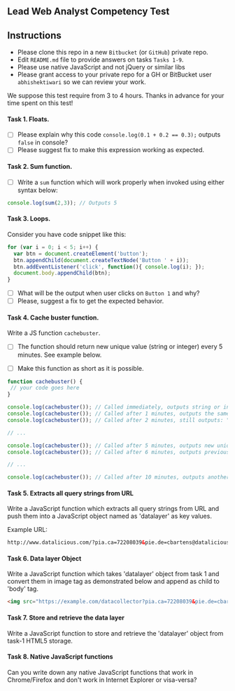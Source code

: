 ## Lead Web Analyst Competency Test

## Instructions

- Please clone this repo in a new `Bitbucket` (or `GitHub`) private repo.
- Edit `README.md` file to provide answers on tasks `Tasks 1-9`. 
- Please use native JavaScript and not jQuery or similar libs
- Please grant access to your private repo for a GH or BitBucket user `abhishektiwari` so we can review your work. 

We suppose this test require from 3 to 4 hours. Thanks in advance for your time spent on this test! 

#### Task 1. Floats.

- [ ] Please explain why this code `console.log(0.1 + 0.2 == 0.3);` outputs `false` in console? 
- [ ] Please suggest fix to make this expression working as expected.

#### Task 2. Sum function.

- [ ] Write a `sum` function which will work properly when invoked using either syntax below: 

```javascript
console.log(sum(2,3)); // Outputs 5 
``` 


#### Task 3. Loops.

Consider you have code snippet like this: 

```javascript
for (var i = 0; i < 5; i++) {
  var btn = document.createElement('button');
  btn.appendChild(document.createTextNode('Button ' + i));
  btn.addEventListener('click', function(){ console.log(i); });
  document.body.appendChild(btn);
}
```

- [ ] What will be the output when user clicks on `Button 1` and why? 
- [ ] Please, suggest a fix to get the expected behavior.

#### Task 4. Cache buster function.

Write a JS function `cachebuster`.
- [ ] The function should return new unique value (string or integer) every 5 minutes. See example below.
- [ ] Make this function as short as it is possible.


```javascript
function cachebuster() {
 // your code goes here
}

console.log(cachebuster()); // Called immediately, outputs string or integer, e.g. "abcd" or 1234
console.log(cachebuster()); // Called after 1 minutes, outputs the same string: "abcd" or 1234
console.log(cachebuster()); // Called after 2 minutes, still outputs: "abcd" or 1234

// ...

console.log(cachebuster()); // Called after 5 minutes, outputs new unique value: e.g. "abce" or 1235
console.log(cachebuster()); // Called after 6 minutes, outputs previous value: "abce" or 1235

// ...

console.log(cachebuster()); // Called after 10 minutes, outputs another one new unique value, like "abcf" or 1236

```

#### Task 5. Extracts all query strings from URL

Write a JavaScript function which extracts all query strings from URL and push them into a JavaScript object named as 'datalayer' as key values.

Example URL:

```html
http://www.datalicious.com/?pia.ca=72208039&pie.de=cbartens@datalicious.com&pin.gn=Christian&pin.fn=Bartens&pip.de=&oi.na=&ps.na=&pl.ci=&pl.re=&pl.co=&utm_source=purl&utm_medium=purl&utm_campaign=purl
```

#### Task 6. Data layer Object

Write a JavaScript function which takes 'datalayer' object from task 1 and convert them in image tag as demonstrated below and append as child to 'body' tag.

```html
<img src="https://example.com/datacollector?pia.ca=72208039&pie.de=cbartens@datalicious.com&pin.gn=Christian&pin.fn=Bartens">
```

#### Task 7. Store and retrieve the data layer

Write a JavaScript function to store and retrieve the 'datalayer' object from task-1 HTML5 storage.


#### Task 8. Native JavaScript functions

Can you write down any native JavaScript functions that work in Chrome/Firefox and don't work in Internet Explorer or visa-versa?




